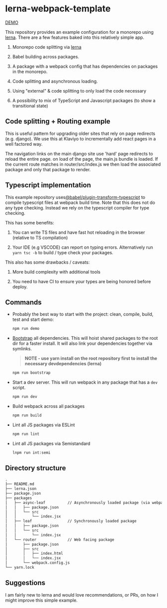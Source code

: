 # lerna-webpack-template

[DEMO](https://muhino.github.io/lerna-webpack-template/)

This repository provides an example configuration for a monorepo using [lerna](https://github.com/lerna/lerna). There are a few features
baked into this relatively simple app.

1. Monorepo code splitting via [lerna](https://github.com/lerna/lerna)

1. Babel building across packages.

1. A package with a webpack config that has dependencies on packages in the monorepo.

1. Code splitting and asynchronous loading.

1. Using "external" & code splitting to only load the code necessary

1. A possibility to mix of TypeScript and Javascript packages (to show a transitional state)

## Code splitting + Routing example

This is useful pattern for upgrading older sites that rely on page redirects (e.g. django).
We use this at Klaviyo to incrementally add react pages in a well factored way.

The navigation links on the main django site use 'hard' page redirects to reload the entire page.
on load of the page, the main.js bundle is loaded. If the current route matches in router/src/index.js
we then load the associated package and only that package to render.

## Typescript implementation

This example repository uses[@babel/plugin-transform-typescript](https://babeljs.io/docs/en/babel-preset-typescript) to compile typescript files at webpack build time. Note that this does not do any type checking. Instead we rely on the typescript compiler for type checking.

This has some benefits:

1. You can write TS files and have fast hot reloading in the browser (relative to TS compilation)

1. Your IDE (e.g VSCODE) can report on typing errors. Alternatively run `yarn tsc -b` to build / type check your packages.

This also has some drawbacks / caveats:

1. More build complexity with additional tools

1. You need to have CI to ensure your types are being honored before deploy.

## Commands

* Probably the best way to start with the project: clean, compile, build, test and start demo:
    ```BASH
    npm run demo
    ```

* [Bootstrap](https://github.com/lerna/lerna#bootstrap) all dependencies. This will hoist shared packages to the root dir for a faster install. It will also link your dependencies together via symlinks.
    > **NOTE - use yarn install on the root repository first to install the necessary devdependencies (lerna)**
    ```BASH
    npm run bootstrap
    ```

* Start a dev server. This will run webpack in any package that has a `dev` script.
    ```BASH
    npm run dev
    ```

* Build webpack across all packages
    ```BASH
    npm run build
    ```

* Lint all JS packages via ESLint
    ```BASH
    npm run lint
    ```


* Lint all JS packages via Semistandard
    ```BASH
    lnpm run int:semi
    ```

## Directory structure

```txt
.
├── README.md
├── lerna.json
├── package.json
├── packages
│   ├── async-leaf          // Asynchronously loaded package (via webpack chunks)
│   │   ├── package.json
│   │   └── src
│   │       └── index.jsx
│   ├── leaf                // Synchronously loaded package
│   │   ├── package.json
│   │   └── src
│   │       └── index.jsx
│   └── router              // Web facing package
│       ├── package.json
│       ├── src
│       │   ├── index.html
│       │   └── index.jsx
│       └── webpack.config.js
└── yarn.lock
```

## Suggestions

I am fairly new to lerna and would love recommendations, or PRs, on how I might improve this simple example.

